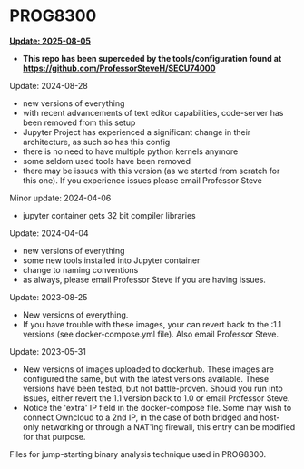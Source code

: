 # PROG8300

**<ins>Update: 2025-08-05</ins>**
- **This repo has been superceded by the tools/configuration found at https://github.com/ProfessorSteveH/SECU74000**

Update: 2024-08-28
- new versions of everything
- with recent advancements of text editor capabilities, code-server has been removed from this setup
- Jupyter Project has experienced a significant change in their architecture, as such so has this config
- there is no need to have multiple python kernels anymore
- some seldom used tools have been removed 
- there may be issues with this version (as we started from scratch for this one).  If you experience issues please email Professor Steve

Minor update: 2024-04-06
- jupyter container gets 32 bit compiler libraries

Update: 2024-04-04
- new versions of everything
- some new tools installed into Jupyter container
- change to naming conventions
- as always, please email Professor Steve if you are having issues.

Update: 2023-08-25
- New versions of everything.
- If you have trouble with these images, your can revert back to the :1.1 versions (see docker-compose.yml file). Also email Professor Steve.

Update: 2023-05-31
- New versions of images uploaded to dockerhub. These images are configured the same, but with the latest versions available.
    These versions have been tested, but not battle-proven.  Should you run into issues, either revert the 1.1 version back to 1.0
    or email Professor Steve.
- Notice the 'extra' IP field in the docker-compose file.  Some may wish to connect Owncloud to a 2nd IP, in the case of both bridged
    and host-only networking or through a NAT'ing firewall, this entry can be modified for that purpose.

Files for jump-starting binary analysis technique used in PROG8300.
